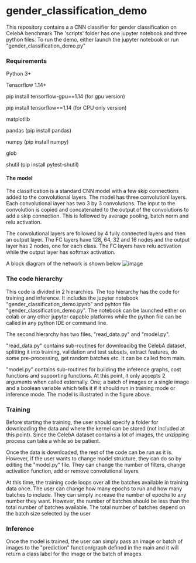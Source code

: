 # gender_classification_demo
This repository contains a a CNN classifier for gender classification on CelebA benchmark
The 'scripts' folder has one jupyter notebook and three python files.
To run the demo, either launch the jupyter notebook or run "gender_classification_demo.py"

### Requirements
Python 3+

Tensorflow 1.14+

pip install tensorflow-gpu==1.14 (for gpu version)

pip install tensorflow==1.14 (for CPU only version)

matplotlib

pandas (pip install pandas)

numpy (pip install numpy)

glob 

shutil (pip install pytest-shutil)


#### The model
The classification is a standard CNN model with a few skip connections added to the convolutional layers. The model has three convolutionl layers. Each convolutional layer has two 3 by 3 convolutions. The input to the convolution is copied and concatenated to the output of the convolutions to add a skip connection. This is followed by average pooling, batch norm and relu activation.

The convolutional layers are followed by 4 fully connected layers and then an output layer. The FC layers have 128, 64, 32 and 16 nodes and the output layer has 2 nodes, one for each class. The FC layers have relu activation while the output layer has softmax activation. 

A block diagram of the network is shown below 
![image](https://user-images.githubusercontent.com/5336269/68546976-b1450380-03dc-11ea-823d-3904793f2c26.png)

### The code hierarchy
This code is divided in 2 hierarchies. The top hierarchy has the code for training and inference. It includes the jupyter notebook "gender_classification_demo.ipynb" and pyhton file "gender_classification_demo.py". The notebook can be launched either on colab or any other jupyter capable platforms while the python file can be called in any python IDE or command line.

The second hierarchy has two files, "read_data.py" and "model.py".

"read_data.py" contains sub-routines for downloadibg the CelebA dataset, splitting it into training, validation and test subsets, extract features, do some pre-processing, get random batches etc. It can be called from main. 

"model.py" contains sub-routines for building the inference graphs, cost functions and supporting functions. At this point, it only accepts 2 arguments when called externally. One; a batch of images or a single image and a boolean variable which tells it if it should run in training mode or inference mode. The model is illustrated in the figure above.

### Training
Before starting the training, the user should specify a folder for downloading the data and where the kernel can be stored (not included at this point). Since the CelebA dataset contains a lot of images, the unzipping process can take a while so be patient.

Once the data is downloaded, the rest of the code can be run as it is. However, if the user wants to change model structure, they can do so by editing the "model.py" file. They can change the number of filters, change activation function, add or remove convolutional layers

At this time, the training code loops over all the batches available in training data once. The user can change how many epochs to run and how many batches to include. They can simply increase the number of epochs to any number they want. However, the number of batches should be less than the total number of batches available. The total number of batches depend on the batch size selected by the user

### Inference
Once the model is trained, the user can simply pass an image or batch of images to the "prediction" function/graph defined in the main and it will return a class label for the image or the batch of images.
